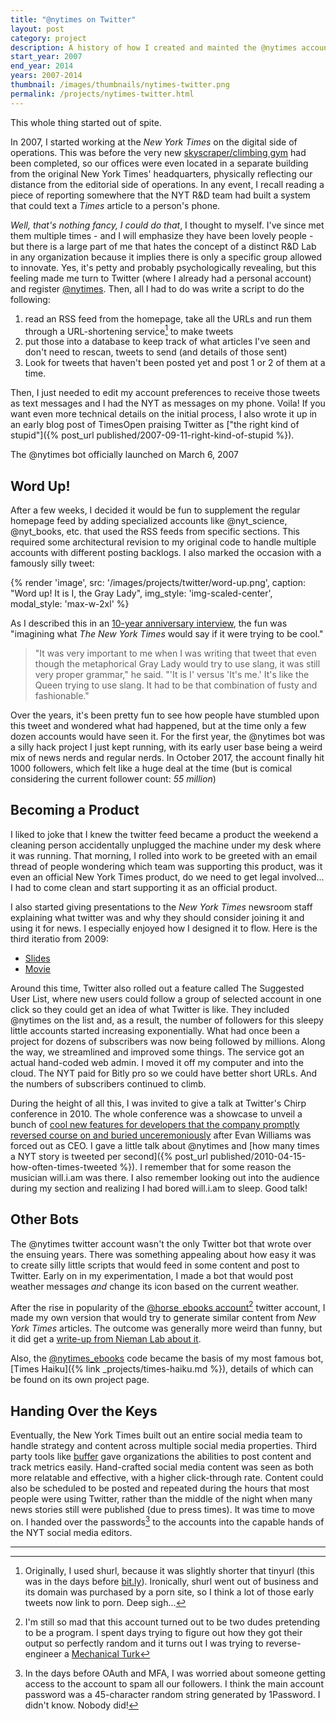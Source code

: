 ```yaml
---
title: "@nytimes on Twitter"
layout: post
category: project
description: A history of how I created and mainted the @nytimes account on Twitter.
start_year: 2007
end_year: 2014
years: 2007-2014
thumbnail: /images/thumbnails/nytimes-twitter.png
permalink: /projects/nytimes-twitter.html
---
```

This whole thing started out of spite.

In 2007, I started working at the _New York Times_ on the digital side of operations. This was before the very new [skyscraper/climbing gym](https://www.youtube.com/watch?v=dvmVaixkNDY) had been completed, so our offices were even located in a separate building from the original New York Times' headquarters, physically reflecting our distance from the editorial side of operations. In any event, I recall reading a piece of reporting somewhere that the NYT R&D team had built a system that could text a _Times_ article to a person's phone.

_Well, that's nothing fancy, I could do that_, I thought to myself. I've since met them multiple times - and I will emphasize they have been lovely people - but there is a large part of me that hates the concept of a distinct R&D Lab in any organization because it implies there is only a specific group allowed to innovate. Yes, it's petty and probably psychologically revealing, but this feeling made me turn to Twitter (where I already had a personal account) and register [@nytimes](https://xcancel.com/nytimes). Then, all I had to do was write a script to do the following:
1. read an RSS feed from the homepage, take all the URLs and run them through a URL-shortening service[^1] to make tweets
2. put those into a database to keep track of what articles I've seen and don't need to rescan, tweets to send (and details of those sent)
3. Look for tweets that haven't been posted yet and post 1 or 2 of them at a time.

Then, I just needed to edit my account preferences to receive those tweets as text messages and I had the NYT as messages on my phone. Voila! If you want even more technical details on the initial process, I also wrote it up in an early blog post of TimesOpen praising Twitter as ["the right kind of stupid"]({% post_url published/2007-09-11-right-kind-of-stupid %}).

The @nytimes bot officially launched on March 6, 2007

## Word Up!
After a few weeks, I decided it would be fun to supplement the regular homepage feed by adding specialized accounts like @nyt_science, @nyt_books, etc. that used the RSS feeds from specific sections. This required some architectural revision to my original code to handle multiple accounts with different posting backlogs. I also marked the occasion with a famously silly tweet:

{% render 'image', src: '/images/projects/twitter/word-up.png', caption: "Word up! It is I, the Gray Lady", img_style: 'img-scaled-center', modal_style: 'max-w-2xl' %}

As I described this in an [10-year anniversary interview](https://www.niemanlab.org/2017/03/word-up-this-is-the-story-behind-the-new-york-times-most-famous-tweet-which-is-10-years-old-today/), the fun was "imagining what _The New York Times_ would say if it were trying to be cool."

> "It was very important to me when I was writing that tweet that even though the metaphorical Gray Lady would try to use slang, it was still very proper grammar," he said. "'It is I' versus 'It's me.' It's like the Queen trying to use slang. It had to be that combination of fusty and fashionable."

Over the years, it's been pretty fun to see how people have stumbled upon this tweet and wondered what had happened, but at the time only a few dozen accounts would have seen it. For the first year, the @nytimes bot was a silly hack project I just kept running, with its early user base being a weird mix of news nerds and regular nerds. In October 2017, the account finally hit 1000 followers, which felt like a huge deal at the time (but is comical considering the current follower count: _55 million_)

## Becoming a Product
I liked to joke that I knew the twitter feed became a product the weekend a cleaning person accidentally unplugged the machine under my desk where it was running. That morning, I rolled into work to be greeted with an email thread of people wondering which team was supporting this product, was it even an official New York Times product, do we need to get legal involved... I had to come clean and start supporting it as an official product.

I also started giving presentations to the _New York Times_ newsroom staff explaining what twitter was and why they should consider joining it and using it for news. I especially enjoyed how I designed it to flow. Here is the third iteratio from 2009:
- [Slides](/images/projects/twitter/twitter-slides.pdf)
- [Movie](/images/projects/twitter/twitter-slides.mov)

Around this time, Twitter also rolled out a feature called The Suggested User List, where new users could follow a group of selected account in one click so they could get an idea of what Twitter is like. They included @nytimes on the list and, as a result, the number of followers for this sleepy little accounts started increasing exponentially. What had once been a project for dozens of subscribers was now being followed by millions. Along the way, we streamlined and improved some things. The service got an actual hand-coded web admin. I moved it off my computer and into the cloud. The NYT paid for Bitly pro so we could have better short URLs. And the numbers of subscribers continued to climb.

During the height of all this, I was invited to give a talk at Twitter's Chirp conference in 2010. The whole conference was a showcase to unveil a bunch of [cool new features for developers that the company promptly reversed course on and buried unceremoniously](https://www.anildash.com/2015/07/11/the_internet_of_tweets/) after Evan Williams was forced out as CEO. I gave a little talk about @nytimes and [how many times a NYT story is tweeted per second]({% post_url published/2010-04-15-how-often-times-tweeted %}). I remember that for some reason the musician will.i.am was there. I also remember looking out into the audience during my section and realizing I had bored will.i.am to sleep. Good talk!

## Other Bots
The @nytimes twitter account wasn't the only Twitter bot that wrote over the ensuing years. There was something appealing about how easy it was to create silly little scripts that would feed in some content and post to Twitter. Early on in my experimentation, I made a bot that would post weather messages _and_ change its icon based on the current weather.

After the rise in popularity of the [@horse_ebooks account](https://en.wikipedia.org/wiki/Horse_ebooks)[^2] twitter account, I made my own version that would try to generate similar content from _New York Times_ articles. The outcome was generally more weird than funny, but it did get a [write-up from Nieman Lab about it](https://www.niemanlab.org/2012/05/how-a-new-york-times-developer-reverse-engineered-horse_ebooks-an-interesting/).

Also, the [@nytimes_ebooks](https://xcancel.com/nytimes_ebooks) code became the basis of my most famous bot, [Times Haiku]({% link _projects/times-haiku.md %}), details of which can be found on its own project page.

## Handing Over the Keys
Eventually, the New York Times built out an entire social media team to handle strategy and content across multiple social media properties. Third party tools like [buffer](https://buffer.com/) gave organizations the abilities to post content and track metrics easily. Hand-crafted social media content was seen as both more relatable and effective, with a higher click-through rate. Content could also be scheduled to be posted and repeated during the hours that most people were using Twitter, rather than the middle of the night when many news stories still were published (due to press times). It was time to move on. I handed over the passwords[^3] to the accounts into the capable hands of the NYT social media editors.

------
[^1]: Originally, I used shurl, because it was slightly shorter that tinyurl (this was in the days before [bit.ly](https://bit.ly)). Ironically, shurl went out of business and its domain was purchased by a porn site, so I think a lot of those early tweets now link to porn. Deep sigh...
[^2]: I'm still so mad that this account turned out to be two dudes pretending to be a program. I spent days trying to figure out how they got their output so perfectly random and it turns out I was trying to reverse-engineer a [Mechanical Turk](https://en.wikipedia.org/wiki/Mechanical_Turk)
[^3]: In the days before OAuth and MFA, I was worried about someone getting access to the account to spam all our followers. I think the main account password was a 45-character random string generated by 1Password. I didn't know. Nobody did!
